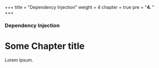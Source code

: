 +++
title = "Dependency Injection"
weight = 4
chapter = true
pre = "<b>4. </b>"
+++

### Dependency Injection

# Some Chapter title

Lorem Ipsum.